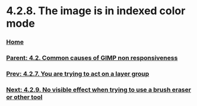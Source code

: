 # 4.2.8. The image is in indexed color mode

### [Home](./00-home.md)
### [Parent: 4.2. Common causes of GIMP non responsiveness](./04-02-00-common-causes-of-gimp-non-responsiveness.md)
### [Prev: 4.2.7. You are trying to act on a layer group](./04-02-07-you-are-trying-to-act-on-a-layer-group.md)
### [Next: 4.2.9. No visible effect when trying to use a brush eraser or other tool](./04-02-09-no-visible-effect-when-trying-to-use-a-brush-eraser-or-other-tool.md)
